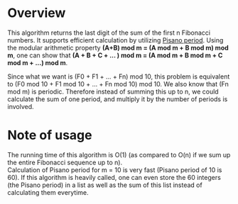 # Overview
This algorithm returns the last digit of the sum of the first n Fibonacci numbers.
It supports efficient calculation by utilizing [Pisano period](https://en.wikipedia.org/wiki/Pisano_period).
Using the modular arithmetic property **(A+B) mod m = (A mod m + B mod m) mod m**, one can show that
**(A + B + C + ... ) mod m = (A mod m + B mod m + C mod m + ...) mod m**.  

Since what we want is (F0 + F1 + ... + Fn) mod 10, this problem is equivalent to (F0 mod 10 + F1 mod 10 + ... + Fn mod 10) mod 10.
We also know that (Fn mod m) is periodic. Therefore instead of summing this up to n, we could calculate the sum of one period, and multiply it by the number of periods is involved.

# Note of usage
The running time of this algorithm is O(1) (as compared to O(n) if we sum up the entire Fibonacci sequence up to n).  
Calculation of Pisano period for m = 10 is very fast (Pisano period of 10 is 60). If this algorithm is heavily called, one can even store the 60 integers (the Pisano period) in a list as well as the sum of this list instead of calculating them everytime.
